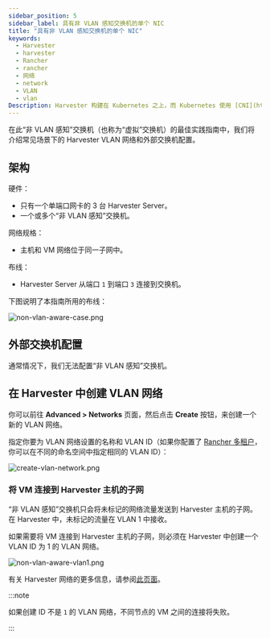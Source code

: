 ```yaml
---
sidebar_position: 5
sidebar_label: 具有非 VLAN 感知交换机的单个 NIC
title: "具有非 VLAN 感知交换机的单个 NIC"
keywords:
  - Harvester
  - harvester
  - Rancher
  - rancher
  - 网络
  - network
  - VLAN
  - vlan
Description: Harvester 构建在 Kubernetes 之上，而 Kubernetes 使用 [CNI](https://github.com/containernetworking/cni) 作为网络提供商和 Kubernetes Pod 网络之间的接口。因此，我们也基于 CNI 实现 Harvester 网络。此外，Harvester UI 集成了网络配置，来实现用户友好的虚拟机网络配置。
---
```


在此“非 VLAN 感知”交换机（也称为“虚拟”交换机）的最佳实践指南中，我们将介绍常见场景下的 Harvester VLAN 网络和外部交换机配置。

## 架构

硬件：

- 只有一个单端口网卡的 3 台 Harvester Server。
- 一个或多个“非 VLAN 感知”交换机。

网络规格：

- 主机和 VM 网络位于同一子网中。

布线：

- Harvester Server 从端口 `1` 到端口 `3` 连接到交换机。

下图说明了本指南所用的布线：

![non-vlan-aware-case.png](/img/v1.0/networking/best-practice/non-vlan-aware-case.png)

## 外部交换机配置

通常情况下，我们无法配置“非 VLAN 感知”交换机。

## 在 Harvester 中创建 VLAN 网络

你可以前往 **Advanced > Networks** 页面，然后点击 **Create** 按钮，来创建一个新的 VLAN 网络。

指定你要为 VLAN 网络设置的名称和 VLAN ID（如果你配置了 [Rancher 多租户](../../rancher/virtualization-management.md#多租户)，你可以在不同的命名空间中指定相同的 VLAN ID）：

![create-vlan-network.png](/img/v1.0/networking/best-practice/create-network.png)

### 将 VM 连接到 Harvester 主机的子网

“非 VLAN 感知”交换机只会将未标记的网络流量发送到 Harvester 主机的子网。在 Harvester 中，未标记的流量在 VLAN 1 中接收。

如果需要将 VM 连接到 Harvester 主机的子网，则必须在 Harvester 中创建一个 VLAN ID 为 1 的 VLAN 网络。

![non-vlan-aware-vlan1.png](/img/v1.0/networking/best-practice/non-vlan-aware-vlan1.png)

有关 Harvester 网络的更多信息，请参阅[此页面](../harvester-network.md)。

:::note

如果创建 ID 不是 `1` 的 VLAN 网络，不同节点的 VM 之间的连接将失败。

:::
